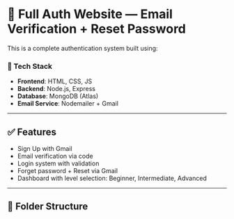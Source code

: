 # 🔐 Full Auth Website — Email Verification + Reset Password

This is a complete authentication system built using:

### 🚀 Tech Stack
- **Frontend**: HTML, CSS, JS
- **Backend**: Node.js, Express
- **Database**: MongoDB (Atlas)
- **Email Service**: Nodemailer + Gmail

---

## ✅ Features
- Sign Up with Gmail
- Email verification via code
- Login system with validation
- Forget password + Reset via Gmail
- Dashboard with level selection: Beginner, Intermediate, Advanced

---

## 📁 Folder Structure

